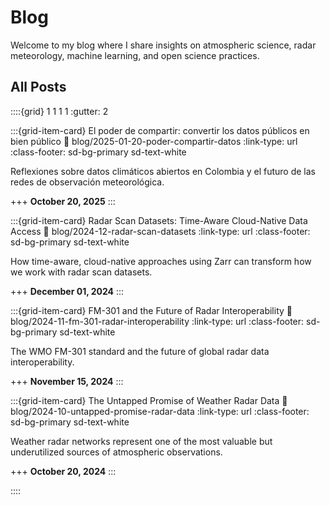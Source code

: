 # Blog

Welcome to my blog where I share insights on atmospheric science, radar meteorology, machine learning, and open science practices.

## All Posts

::::{grid} 1 1 1 1
:gutter: 2

:::{grid-item-card} El poder de compartir: convertir los datos públicos en bien público
:link: blog/2025-01-20-poder-compartir-datos
:link-type: url
:class-footer: sd-bg-primary sd-text-white

Reflexiones sobre datos climáticos abiertos en Colombia y el futuro de las redes de observación meteorológica.

+++
**October 20, 2025**
:::

:::{grid-item-card} Radar Scan Datasets: Time-Aware Cloud-Native Data Access
:link: blog/2024-12-radar-scan-datasets
:link-type: url
:class-footer: sd-bg-primary sd-text-white

How time-aware, cloud-native approaches using Zarr can transform how we work with radar scan datasets.

+++
**December 01, 2024**
:::

:::{grid-item-card} FM-301 and the Future of Radar Interoperability
:link: blog/2024-11-fm-301-radar-interoperability
:link-type: url
:class-footer: sd-bg-primary sd-text-white

The WMO FM-301 standard and the future of global radar data interoperability.

+++
**November 15, 2024**
:::

:::{grid-item-card} The Untapped Promise of Weather Radar Data
:link: blog/2024-10-untapped-promise-radar-data
:link-type: url
:class-footer: sd-bg-primary sd-text-white

Weather radar networks represent one of the most valuable but underutilized sources of atmospheric observations.

+++
**October 20, 2024**
:::

::::
